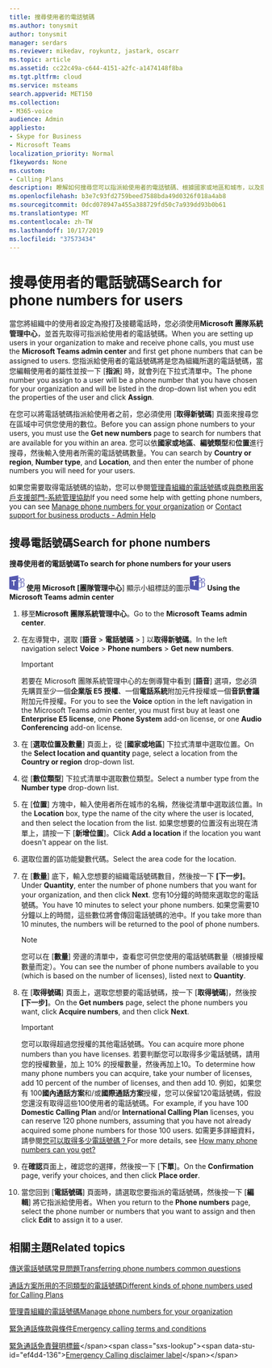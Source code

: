 ```yaml
---
title: 搜尋使用者的電話號碼
ms.author: tonysmit
author: tonysmit
manager: serdars
ms.reviewer: mikedav, roykuntz, jastark, oscarr
ms.topic: article
ms.assetid: cc22c49a-c644-4151-a2fc-a1474148f8ba
ms.tgt.pltfrm: cloud
ms.service: msteams
search.appverid: MET150
ms.collection:
- M365-voice
audience: Admin
appliesto:
- Skype for Business
- Microsoft Teams
localization_priority: Normal
f1keywords: None
ms.custom:
- Calling Plans
description: 瞭解如何搜尋您可以指派給使用者的電話號碼、根據國家或地區和城市，以及指定您所需的號碼數量。
ms.openlocfilehash: b3e7c93fd2759beed7588bda49d0326f018a4ab8
ms.sourcegitcommit: 0dcd078947a455a388729fd50c7a939dd93b0b61
ms.translationtype: MT
ms.contentlocale: zh-TW
ms.lasthandoff: 10/17/2019
ms.locfileid: "37573434"
---
```

# <a name="search-for-phone-numbers-for-users"></a><span data-ttu-id="ef4d4-103">搜尋使用者的電話號碼</span><span class="sxs-lookup"><span data-stu-id="ef4d4-103">Search for phone numbers for users</span></span>

<span data-ttu-id="ef4d4-104">當您將組織中的使用者設定為撥打及接聽電話時，您必須使用**Microsoft 團隊系統管理中心**，並首先取得可指派給使用者的電話號碼。</span><span class="sxs-lookup"><span data-stu-id="ef4d4-104">When you are setting up users in your organization to make and receive phone calls, you must use the **Microsoft Teams admin center** and first get phone numbers that can be assigned to users.</span></span> <span data-ttu-id="ef4d4-105">您指派給使用者的電話號碼將是您為組織所選的電話號碼，當您編輯使用者的屬性並按一下 [**指派**] 時，就會列在下拉式清單中。</span><span class="sxs-lookup"><span data-stu-id="ef4d4-105">The phone number you assign to a user will be a phone number that you have chosen for your organization and will be listed in the drop-down list when you edit the properties of the user and click **Assign**.</span></span>
  
<span data-ttu-id="ef4d4-106">在您可以將電話號碼指派給使用者之前，您必須使用 [**取得新號碼**] 頁面來搜尋您在區域中可供您使用的數位。</span><span class="sxs-lookup"><span data-stu-id="ef4d4-106">Before you can assign phone numbers to your users, you must use the **Get new numbers** page to search for numbers that are available for you within an area.</span></span> <span data-ttu-id="ef4d4-107">您可以依**國家或地區**、**編號類型**和**位置**進行搜尋，然後輸入使用者所需的電話號碼數量。</span><span class="sxs-lookup"><span data-stu-id="ef4d4-107">You can search by **Country or region**, **Number type**, and **Location**, and then enter the number of phone numbers you will need for your users.</span></span> 
  
<span data-ttu-id="ef4d4-108">如果您需要取得電話號碼的協助，您可以參閱[管理貴組織的電話號碼](/microsoftteams/manage-phone-numbers-for-your-organization)或[與商務用客戶支援部門-系統管理協助](https://support.office.com/article/32a17ca7-6fa0-4870-8a8d-e25ba4ccfd4b)</span><span class="sxs-lookup"><span data-stu-id="ef4d4-108">If you need some help with getting phone numbers, you can see [Manage phone numbers for your organization](/microsoftteams/manage-phone-numbers-for-your-organization) or [Contact support for business products - Admin Help](https://support.office.com/article/32a17ca7-6fa0-4870-8a8d-e25ba4ccfd4b)</span></span>
  
## <a name="search-for-phone-numbers"></a><span data-ttu-id="ef4d4-109">搜尋電話號碼</span><span class="sxs-lookup"><span data-stu-id="ef4d4-109">Search for phone numbers</span></span>

<span data-ttu-id="ef4d4-110">**搜尋使用者的電話號碼**</span><span class="sxs-lookup"><span data-stu-id="ef4d4-110">**To search for phone numbers for your users**</span></span>

<span data-ttu-id="ef4d4-111">![](media/teams-logo-30x30.png) **使用 Microsoft [團隊管理中心**] 顯示小組標誌的圖示</span><span class="sxs-lookup"><span data-stu-id="ef4d4-111">![An icon showing the Teams logo](media/teams-logo-30x30.png) **Using the Microsoft Teams admin center**</span></span>
  
1. <span data-ttu-id="ef4d4-112">移至**Microsoft 團隊系統管理中心**。</span><span class="sxs-lookup"><span data-stu-id="ef4d4-112">Go to the **Microsoft Teams admin center**.</span></span>

2. <span data-ttu-id="ef4d4-113">在左導覽中，選取 [**語音** > **電話號碼** > ] 以**取得新號碼**。</span><span class="sxs-lookup"><span data-stu-id="ef4d4-113">In the left navigation select **Voice** > **Phone numbers** > **Get new numbers**.</span></span>
  
    > [!IMPORTANT]
    > <span data-ttu-id="ef4d4-114">若要在 Microsoft 團隊系統管理中心的左側導覽中看到 [**語音**] 選項，您必須先購買至少一個**企業版 E5 授權**、一個**電話系統**附加元件授權或一個**音訊會議**附加元件授權。</span><span class="sxs-lookup"><span data-stu-id="ef4d4-114">For you to see the **Voice** option in the left navigation in the Microsoft Teams admin center, you must first buy at least one **Enterprise E5 license**, one **Phone System** add-on license, or one **Audio Conferencing** add-on license.</span></span>  

3. <span data-ttu-id="ef4d4-115">在 [**選取位置及數量**] 頁面上，從 [**國家或地區**] 下拉式清單中選取位置。</span><span class="sxs-lookup"><span data-stu-id="ef4d4-115">On the **Select location and quantity** page, select a location from the **Country or region** drop-down list.</span></span>

4. <span data-ttu-id="ef4d4-116">從 [**數位類型**] 下拉式清單中選取數位類型。</span><span class="sxs-lookup"><span data-stu-id="ef4d4-116">Select a number type from the **Number type** drop-down list.</span></span>

5. <span data-ttu-id="ef4d4-117">在 [**位置**] 方塊中，輸入使用者所在城市的名稱，然後從清單中選取該位置。</span><span class="sxs-lookup"><span data-stu-id="ef4d4-117">In the **Location** box, type the name of the city where the user is located, and then select the location from the list.</span></span> <span data-ttu-id="ef4d4-118">如果您想要的位置沒有出現在清單上，請按一下 [**新增位置**]。</span><span class="sxs-lookup"><span data-stu-id="ef4d4-118">Click **Add a location** if the location you want doesn't appear on the list.</span></span>

6. <span data-ttu-id="ef4d4-119">選取位置的區功能變數代碼。</span><span class="sxs-lookup"><span data-stu-id="ef4d4-119">Select the area code for the location.</span></span>

7. <span data-ttu-id="ef4d4-120">在 [**數量**] 底下，輸入您想要的組織電話號碼數目，然後按一下 **[下一步]**。</span><span class="sxs-lookup"><span data-stu-id="ef4d4-120">Under **Quantity**, enter the number of phone numbers that you want for your organization, and then click **Next**.</span></span> <span data-ttu-id="ef4d4-121">您有10分鐘的時間來選取您的電話號碼。</span><span class="sxs-lookup"><span data-stu-id="ef4d4-121">You have 10 minutes to select your phone numbers.</span></span> <span data-ttu-id="ef4d4-122">如果您需要10分鐘以上的時間，這些數位將會傳回電話號碼的池中。</span><span class="sxs-lookup"><span data-stu-id="ef4d4-122">If you take more than 10 minutes, the numbers will be returned to the pool of phone numbers.</span></span>

    > [!NOTE]
    > <span data-ttu-id="ef4d4-123">您可以在 [**數量**] 旁邊的清單中，查看您可供您使用的電話號碼數量（根據授權數量而定）。</span><span class="sxs-lookup"><span data-stu-id="ef4d4-123">You can see the number of phone numbers available to you (which is based on the number of licenses), listed next to **Quantity**.</span></span> 
  
8. <span data-ttu-id="ef4d4-124">在 [**取得號碼**] 頁面上，選取您想要的電話號碼，按一下 [**取得號碼**]，然後按 **[下一步]**。</span><span class="sxs-lookup"><span data-stu-id="ef4d4-124">On the **Get numbers** page, select the phone numbers you want, click **Acquire numbers**, and then click **Next**.</span></span>

    > [!IMPORTANT]
    > <span data-ttu-id="ef4d4-125">您可以取得超過您授權的其他電話號碼。</span><span class="sxs-lookup"><span data-stu-id="ef4d4-125">You can acquire more phone numbers than you have licenses.</span></span> <span data-ttu-id="ef4d4-126">若要判斷您可以取得多少電話號碼，請用您的授權數量，加上 10% 的授權數量，然後再加上10。</span><span class="sxs-lookup"><span data-stu-id="ef4d4-126">To determine how many phone numbers you can acquire, take your number of licenses, add 10 percent of the number of licenses, and then add 10.</span></span> <span data-ttu-id="ef4d4-127">例如，如果您有 100**國內通話方案**和/或**國際通話方案**授權，您可以保留120電話號碼，假設您還沒有取得這些100使用者的電話號碼。</span><span class="sxs-lookup"><span data-stu-id="ef4d4-127">For example, if you have 100 **Domestic Calling Plan** and/or **International Calling Plan** licenses, you can reserve 120 phone numbers, assuming that you have not already acquired some phone numbers for those 100 users.</span></span> <span data-ttu-id="ef4d4-128">如需更多詳細資料，請參閱[您可以取得多少電話號碼？](/microsoftteams/how-many-phone-numbers-can-you-get)</span><span class="sxs-lookup"><span data-stu-id="ef4d4-128">For more details, see [How many phone numbers can you get?](/microsoftteams/how-many-phone-numbers-can-you-get)</span></span>

9. <span data-ttu-id="ef4d4-129">在**確認**頁面上，確認您的選擇，然後按一下 [**下單**]。</span><span class="sxs-lookup"><span data-stu-id="ef4d4-129">On the **Confirmation** page, verify your choices, and then click **Place order**.</span></span>

10. <span data-ttu-id="ef4d4-130">當您回到 [**電話號碼**] 頁面時，請選取您要指派的電話號碼，然後按一下 [**編輯**] 將它指派給使用者。</span><span class="sxs-lookup"><span data-stu-id="ef4d4-130">When you return to the **Phone numbers** page, select the phone number or numbers that you want to assign and then click **Edit** to assign it to a user.</span></span>  

## <a name="related-topics"></a><span data-ttu-id="ef4d4-131">相關主題</span><span class="sxs-lookup"><span data-stu-id="ef4d4-131">Related topics</span></span>
[<span data-ttu-id="ef4d4-132">傳送電話號碼常見問題</span><span class="sxs-lookup"><span data-stu-id="ef4d4-132">Transferring phone numbers common questions</span></span>](/microsoftteams/transferring-phone-numbers-common-questions)

[<span data-ttu-id="ef4d4-133">通話方案所用的不同類型的電話號碼</span><span class="sxs-lookup"><span data-stu-id="ef4d4-133">Different kinds of phone numbers used for Calling Plans</span></span>](/microsoftteams/different-kinds-of-phone-numbers-used-for-calling-plans)

[<span data-ttu-id="ef4d4-134">管理貴組織的電話號碼</span><span class="sxs-lookup"><span data-stu-id="ef4d4-134">Manage phone numbers for your organization</span></span>](/microsoftteams/manage-phone-numbers-for-your-organization)

[<span data-ttu-id="ef4d4-135">緊急通話條款與條件</span><span class="sxs-lookup"><span data-stu-id="ef4d4-135">Emergency calling terms and conditions</span></span>](/microsoftteams/emergency-calling-terms-and-conditions)

<span data-ttu-id="ef4d4-136">[緊急通話免責聲明標籤](https://github.com/MicrosoftDocs/OfficeDocs-SkypeForBusiness/blob/live/Teams/downloads/emergency-calling/emergency-calling-label-(en-us)-(v.1.0).zip?raw=true)</span><span class="sxs-lookup"><span data-stu-id="ef4d4-136">[Emergency Calling disclaimer label](https://github.com/MicrosoftDocs/OfficeDocs-SkypeForBusiness/blob/live/Teams/downloads/emergency-calling/emergency-calling-label-(en-us)-(v.1.0).zip?raw=true)</span></span>

